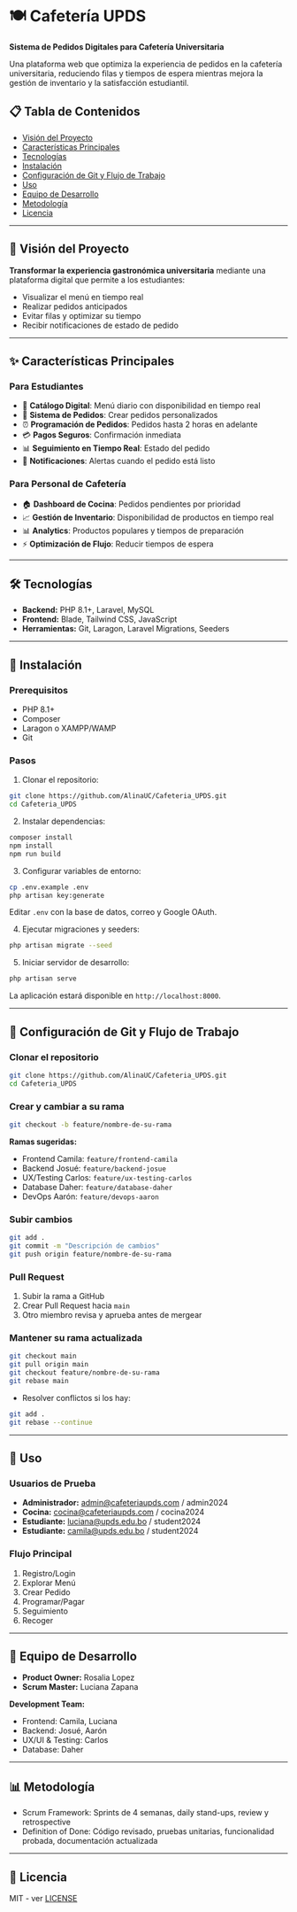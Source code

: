 # 🍽️ Cafetería UPDS

**Sistema de Pedidos Digitales para Cafetería Universitaria**

Una plataforma web que optimiza la experiencia de pedidos en la cafetería universitaria, reduciendo filas y tiempos de espera mientras mejora la gestión de inventario y la satisfacción estudiantil.

## 📋 Tabla de Contenidos

* [Visión del Proyecto](#-visión-del-proyecto)
* [Características Principales](#-características-principales)
* [Tecnologías](#-tecnologías)
* [Instalación](#-instalación)
* [Configuración de Git y Flujo de Trabajo](#-configuración-de-git-y-flujo-de-trabajo)
* [Uso](#-uso)
* [Equipo de Desarrollo](#-equipo-de-desarrollo)
* [Metodología](#-metodología)
* [Licencia](#-licencia)

---

## 🎯 Visión del Proyecto

**Transformar la experiencia gastronómica universitaria** mediante una plataforma digital que permite a los estudiantes:

* Visualizar el menú en tiempo real
* Realizar pedidos anticipados
* Evitar filas y optimizar su tiempo
* Recibir notificaciones de estado de pedido

---

## ✨ Características Principales

### Para Estudiantes

* 📱 **Catálogo Digital**: Menú diario con disponibilidad en tiempo real
* 🛒 **Sistema de Pedidos**: Crear pedidos personalizados
* ⏰ **Programación de Pedidos**: Pedidos hasta 2 horas en adelante
* 💳 **Pagos Seguros**: Confirmación inmediata
* 📊 **Seguimiento en Tiempo Real**: Estado del pedido
* 🔔 **Notificaciones**: Alertas cuando el pedido está listo

### Para Personal de Cafetería

* 🏠 **Dashboard de Cocina**: Pedidos pendientes por prioridad
* 📈 **Gestión de Inventario**: Disponibilidad de productos en tiempo real
* 📊 **Analytics**: Productos populares y tiempos de preparación
* ⚡ **Optimización de Flujo**: Reducir tiempos de espera

---

## 🛠️ Tecnologías

* **Backend:** PHP 8.1+, Laravel, MySQL
* **Frontend:** Blade, Tailwind CSS, JavaScript
* **Herramientas:** Git, Laragon, Laravel Migrations, Seeders

---

## 🚀 Instalación

### Prerequisitos

* PHP 8.1+
* Composer
* Laragon o XAMPP/WAMP
* Git

### Pasos

1. Clonar el repositorio:

```bash
git clone https://github.com/AlinaUC/Cafeteria_UPDS.git
cd Cafeteria_UPDS
```

2. Instalar dependencias:

```bash
composer install
npm install
npm run build
```

3. Configurar variables de entorno:

```bash
cp .env.example .env
php artisan key:generate
```

Editar `.env` con la base de datos, correo y Google OAuth.

4. Ejecutar migraciones y seeders:

```bash
php artisan migrate --seed
```

5. Iniciar servidor de desarrollo:

```bash
php artisan serve
```

La aplicación estará disponible en `http://localhost:8000`.

---

## 🔗 Configuración de Git y Flujo de Trabajo

### Clonar el repositorio

```bash
git clone https://github.com/AlinaUC/Cafeteria_UPDS.git
cd Cafeteria_UPDS
```

### Crear y cambiar a su rama

```bash
git checkout -b feature/nombre-de-su-rama
```

**Ramas sugeridas:**

* Frontend Camila: `feature/frontend-camila`
* Backend Josué: `feature/backend-josue`
* UX/Testing Carlos: `feature/ux-testing-carlos`
* Database Daher: `feature/database-daher`
* DevOps Aarón: `feature/devops-aaron`

### Subir cambios

```bash
git add .
git commit -m "Descripción de cambios"
git push origin feature/nombre-de-su-rama
```

### Pull Request

1. Subir la rama a GitHub
2. Crear Pull Request hacia `main`
3. Otro miembro revisa y aprueba antes de mergear

### Mantener su rama actualizada

```bash
git checkout main
git pull origin main
git checkout feature/nombre-de-su-rama
git rebase main
```

* Resolver conflictos si los hay:

```bash
git add .
git rebase --continue
```

---

## 📖 Uso

### Usuarios de Prueba

* **Administrador:** [admin@cafeteriaupds.com](mailto:admin@cafeteriaupds.com) / admin2024
* **Cocina:** [cocina@cafeteriaupds.com](mailto:cocina@cafeteriaupds.com) / cocina2024
* **Estudiante:** [luciana@upds.edu.bo](mailto:luciana@upds.edu.bo) / student2024
* **Estudiante:** [camila@upds.edu.bo](mailto:camila@upds.edu.bo) / student2024

### Flujo Principal

1. Registro/Login
2. Explorar Menú
3. Crear Pedido
4. Programar/Pagar
5. Seguimiento
6. Recoger

---

## 👥 Equipo de Desarrollo

* **Product Owner:** Rosalia Lopez
* **Scrum Master:** Luciana Zapana

**Development Team:**

* Frontend: Camila, Luciana
* Backend: Josué, Aarón
* UX/UI & Testing: Carlos
* Database: Daher

---

## 📊 Metodología

* Scrum Framework: Sprints de 4 semanas, daily stand-ups, review y retrospective
* Definition of Done: Código revisado, pruebas unitarias, funcionalidad probada, documentación actualizada

---

## 📄 Licencia

MIT - ver [LICENSE](LICENSE)
